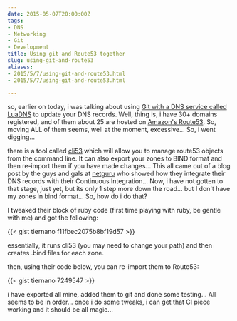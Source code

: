 ```yaml
---
date: 2015-05-07T20:00:00Z
tags:
- DNS
- Networking
- Git
- Development
title: Using git and Route53 together
slug: using-git-and-route53
aliases:
- 2015/5/7/using-git-and-route53.html
- 2015/5/7/using-git-and-route53.html

---
```

 
 

so, earlier on today, i was talking about using [Git with a DNS service called LuaDNS][1] to update your DNS records. Well, thing is, i have 30+ domains registered, and of them about 25 are hosted on [Amazon's Route53][2]. So, moving ALL of them seems, well at the moment, excessive... So, i went digging...

there is a tool called [cli53][3] which will allow you to manage route53 objects from the command line. It can also export your zones to BIND format and then re-import them if you have made changes... This all came out of a blog post by the guys and gals at [netguru][4] who showed how they integrate their DNS records with their Continuous Integration... Now, i have not gotten to that stage, just yet, but its only 1 step more down the road... but I don't have my zones in bind format... So, how do i do that?

I tweaked their block of ruby code (first time playing with ruby, be gentle with me) and got the following:

{{< gist tiernano f11fbec2075b8bf19d57 >}}

essentially, it runs cli53 (you may need to change your path) and then creates .bind files for each zone.

then, using their code below, you can re-import them to Route53:

{{< gist tiernano 7249547 >}}

i have exported all mine, added them to git and done some testing... All seems to be in order... once i do some tweaks, i can get that CI piece working and it should be all magic...

[1]:http://tiernanotoole.ie/2015/05/07/git-push-dns.html
[3]:https://github.com/barnybug/cli53
[2]:http://aws.amazon.com/route53
[4]:https://netguru.co/blog/ci-your-dns-setup
